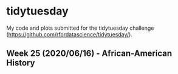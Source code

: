 # tidytuesday
My code and plots submitted for the tidytuesday challenge (https://github.com/rfordatascience/tidytuesday/).

## Week 25 (2020/06/16) - African-American History
